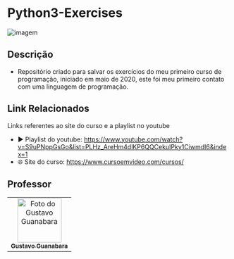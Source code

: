 # Python3-Exercises

<img src="https://i.pinimg.com/564x/2f/9c/11/2f9c11f9e55efbf1791f12c06d60729b.jpg" alt="imagem">

## Descrição
* Repositório criado para salvar os exercícios do meu primeiro curso de programação, iniciado em maio de 2020, este foi meu primeiro contato com uma linguagem de programação.  


## Link Relacionados

Links referentes ao site do curso e a playlist no youtube

* ▶️ Playlist do youtube: https://www.youtube.com/watch?v=S9uPNppGsGo&list=PLHz_AreHm4dlKP6QQCekuIPky1CiwmdI6&index=1 
* 🌐 Site do curso: https://www.cursoemvideo.com/cursos/

## Professor
<table>
  <tr>
    <td align="center">
      <a href="https://github.com/gustavoguanabara">
        <img src="https://avatars.githubusercontent.com/u/66076428?v=4" width="100px;" alt="Foto do Gustavo Guanabara"/><br>
        <sub>
          <b>Gustavo Guanabara</b>
        </sub>
      </a>
    </td>
  </tr>
</table>
  
